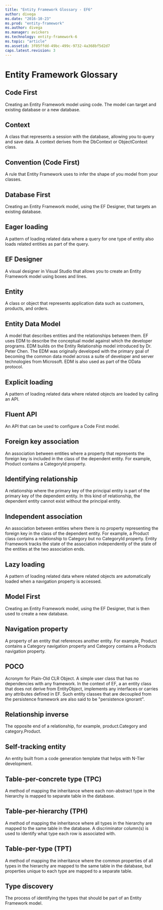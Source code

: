 ```yaml
---
title: "Entity Framework Glossary - EF6"
author: divega
ms.date: "2016-10-23"
ms.prod: "entity-framework"
ms.author: divega
ms.manager: avickers
ms.technology: entity-framework-6
ms.topic: "article"
ms.assetid: 3f05ffdd-49bc-499c-9732-4a368bf5d2d7
caps.latest.revision: 3
---
```

# Entity Framework Glossary
## Code First
Creating an Entity Framework model using code. The model can target and existing database or a new database.

## Context
A class that represents a session with the database, allowing you to query and save data. A context derives from the DbContext or ObjectContext class.

## Convention (Code First)
A rule that Entity Framework uses to infer the shape of you model from your classes.

## Database First
Creating an Entity Framework model, using the EF Designer, that targets an existing database.

## Eager loading
A pattern of loading related data where a query for one type of entity also loads related entities as part of the query.

## EF Designer
A visual designer in Visual Studio that allows you to create an Entity Framework model using boxes and lines.

## Entity
A class or object that represents application data such as customers, products, and orders.

## Entity Data Model
A model that describes entities and the relationships between them. EF uses EDM to describe the conceptual model against which the developer programs. EDM builds on the Entity Relationship model introduced by Dr. Peter Chen. The EDM was originally developed with the primary goal of becoming the common data model across a suite of developer and server technologies from Microsoft. EDM is also used as part of the OData protocol.

## Explicit loading
A pattern of loading related data where related objects are loaded by calling an API.

## Fluent API
An API that can be used to configure a Code First model.

## Foreign key association
An association between entities where a property that represents the foreign key is included in the class of the dependent entity. For example, Product contains a CategoryId property.

## Identifying relationship
A relationship where the primary key of the principal entity is part of the primary key of the dependent entity. In this kind of relationship, the dependent entity cannot exist without the principal entity.

## Independent association
An association between entities where there is no property representing the foreign key in the class of the dependent entity. For example, a Product class contains a relationship to Category but no CategoryId property. Entity Framework tracks the state of the association independently of the state of the entities at the two association ends.

## Lazy loading
A pattern of loading related data where related objects are automatically loaded when a navigation property is accessed.

## Model First
Creating an Entity Framework model, using the EF Designer, that is then used to create a new database.

## Navigation property
A property of an entity that references another entity. For example, Product contains a Category navigation property and Category contains a Products navigation property.

## POCO
Acronym for Plain-Old CLR Object. A simple user class that has no dependencies with any framework. In the context of EF, a an entity class that does not derive from EntityObject, implements any interfaces or carries any attributes defined in EF. Such entity classes that are decoupled from the persistence framework are also said to be "persistence ignorant".  

## Relationship inverse
The opposite end of a relationship, for example, product.Category and category.Product.

## Self-tracking entity
An entity built from a code generation template that helps with N-Tier development.

## Table-per-concrete type (TPC)
A method of mapping the inheritance where each non-abstract type in the hierarchy is mapped to separate table in the database.

## Table-per-hierarchy (TPH)
A method of mapping the inheritance where all types in the hierarchy are mapped to the same table in the database. A discriminator column(s) is used to identify what type each row is associated with.

## Table-per-type (TPT)
A method of mapping the inheritance where the common properties of all types in the hierarchy are mapped to the same table in the database, but properties unique to each type are mapped to a separate table.

## Type discovery
The process of identifying the types that should be part of an Entity Framework model.
